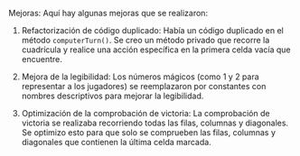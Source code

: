 Mejoras:
Aquí hay algunas mejoras que se realizaron:

1. Refactorización de código duplicado: Había un código duplicado en el método `computerTurn()`. Se creo un método privado que recorre la cuadrícula y realice una acción específica en la primera celda vacía que encuentre.

2. Mejora de la legibilidad: Los números mágicos (como 1 y 2 para representar a los jugadores) se reemplazaron por constantes con nombres descriptivos para mejorar la legibilidad.

3. Optimización de la comprobación de victoria: La comprobación de victoria se realizaba recorriendo todas las filas, columnas y diagonales. Se optimizo esto para que solo se comprueben las filas, columnas y diagonales que contienen la última celda marcada.
